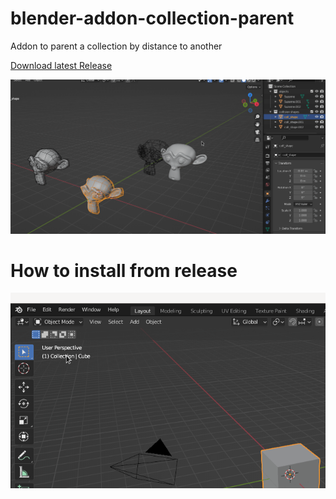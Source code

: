 # blender-addon-collection-parent
Addon to parent a collection by distance to another

[Download latest Release](https://github.com/robertomorrison0/blender-addon-collection-parent/releases/download/v1.0/Blender-Addon-Collection-Parent-1.0.zip)

![](https://github.com/robertomorrison0/blender-addon-collection-parent/blob/main/gifs/usage_addon.gif)

# How to install from release
![](https://github.com/robertomorrison0/blender-addon-collection-parent/blob/main/gifs/install_addon.gif)



